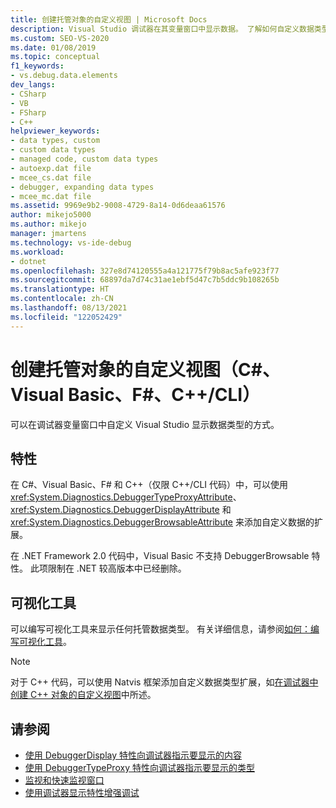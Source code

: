 ```yaml
---
title: 创建托管对象的自定义视图 | Microsoft Docs
description: Visual Studio 调试器在其变量窗口中显示数据。 了解如何自定义数据类型（包括自定义类型）的显示方式。
ms.custom: SEO-VS-2020
ms.date: 01/08/2019
ms.topic: conceptual
f1_keywords:
- vs.debug.data.elements
dev_langs:
- CSharp
- VB
- FSharp
- C++
helpviewer_keywords:
- data types, custom
- custom data types
- managed code, custom data types
- autoexp.dat file
- mcee_cs.dat file
- debugger, expanding data types
- mcee_mc.dat file
ms.assetid: 9969e9b2-9008-4729-8a14-0d6deaa61576
author: mikejo5000
ms.author: mikejo
manager: jmartens
ms.technology: vs-ide-debug
ms.workload:
- dotnet
ms.openlocfilehash: 327e8d74120555a4a121775f79b8ac5afe923f77
ms.sourcegitcommit: 68897da7d74c31ae1ebf5d47c7b5ddc9b108265b
ms.translationtype: HT
ms.contentlocale: zh-CN
ms.lasthandoff: 08/13/2021
ms.locfileid: "122052429"
---
```

# <a name="create-custom-views-of-managed-objects-c-visual-basic-f-ccli"></a>创建托管对象的自定义视图（C#、Visual Basic、F#、C++/CLI）
可以在调试器变量窗口中自定义 Visual Studio 显示数据类型的方式。

## <a name="attributes"></a>特性

在 C#、Visual Basic、F# 和 C++（仅限 C++/CLI 代码）中，可以使用 <xref:System.Diagnostics.DebuggerTypeProxyAttribute>、<xref:System.Diagnostics.DebuggerDisplayAttribute> 和 <xref:System.Diagnostics.DebuggerBrowsableAttribute> 来添加自定义数据的扩展。

在 .NET Framework 2.0 代码中，Visual Basic 不支持 DebuggerBrowsable 特性。 此项限制在 .NET 较高版本中已经删除。

## <a name="visualizers"></a>可视化工具

可以编写可视化工具来显示任何托管数据类型。 有关详细信息，请参阅[如何：编写可视化工具](create-custom-visualizers-of-data.md)。

> [!NOTE]
> 对于 C++ 代码，可以使用 Natvis 框架添加自定义数据类型扩展，如[在调试器中创建 C++ 对象的自定义视图](create-custom-views-of-native-objects.md)中所述。

## <a name="see-also"></a>请参阅

- [使用 DebuggerDisplay 特性向调试器指示要显示的内容](../debugger/using-the-debuggerdisplay-attribute.md)
- [使用 DebuggerTypeProxy 特性向调试器指示要显示的类型](../debugger/using-debuggertypeproxy-attribute.md)
- [监视和快速监视窗口](../debugger/watch-and-quickwatch-windows.md)
- [使用调试器显示特性增强调试](/dotnet/framework/debug-trace-profile/enhancing-debugging-with-the-debugger-display-attributes)
